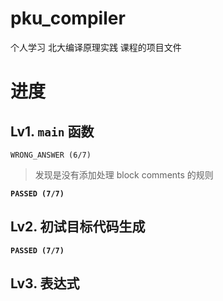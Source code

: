 # pku_compiler
个人学习 北大编译原理实践 课程的项目文件

# 进度

## Lv1. `main` 函数
`WRONG_ANSWER (6/7)`
> 发现是没有添加处理 block comments 的规则

**`PASSED (7/7)`**

## Lv2. 初试目标代码生成
**`PASSED (7/7)`**

## Lv3. 表达式
